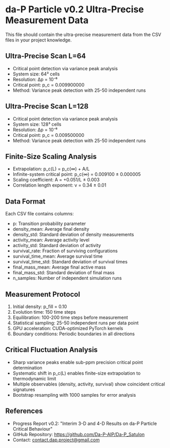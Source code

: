 # da-P Particle v0.2 Ultra-Precise Measurement Data

This file should contain the ultra-precise measurement data from the CSV files in your project knowledge.

## Ultra-Precise Scan L=64
- Critical point detection via variance peak analysis
- System size: 64³ cells
- Resolution: Δp = 10⁻⁶
- Critical point: p_c = 0.009900000
- Method: Variance peak detection with 25-50 independent runs

## Ultra-Precise Scan L=128  
- Critical point detection via variance peak analysis
- System size: 128³ cells
- Resolution: Δp = 10⁻⁶
- Critical point: p_c = 0.009500000
- Method: Variance peak detection with 25-50 independent runs

## Finite-Size Scaling Analysis
- Extrapolation: p_c(L) = p_c(∞) + A/L
- Infinite-system critical point: p_c(∞) = 0.009100 ± 0.000005
- Scaling coefficient: A = +0.051/L ± 0.003
- Correlation length exponent: ν = 0.34 ± 0.01

## Data Format
Each CSV file contains columns:
- p: Transition probability parameter
- density_mean: Average final density
- density_std: Standard deviation of density measurements  
- activity_mean: Average activity level
- activity_std: Standard deviation of activity
- survival_rate: Fraction of surviving configurations
- survival_time_mean: Average survival time
- survival_time_std: Standard deviation of survival times
- final_mass_mean: Average final active mass
- final_mass_std: Standard deviation of final mass
- n_samples: Number of independent simulation runs

## Measurement Protocol
1. Initial density: p_fill = 0.10 
2. Evolution time: 150 time steps
3. Equilibration: 100-200 time steps before measurement
4. Statistical sampling: 25-50 independent runs per data point
5. GPU acceleration: CUDA-optimized PyTorch kernels
6. Boundary conditions: Periodic boundaries in all directions

## Critical Fluctuation Analysis
- Sharp variance peaks enable sub-ppm precision critical point determination
- Systematic shift in p_c(L) enables finite-size extrapolation to thermodynamic limit
- Multiple observables (density, activity, survival) show coincident critical signatures
- Bootstrap resampling with 1000 samples for error analysis

## References
- Progress Report v0.2: "Interim 3-D and 4-D Results on da-P Particle Critical Behaviour"
- GitHub Repository: https://github.com/Da-P-AIP/Da-P_Satulon
- Contact: contact.dap.project@gmail.com

